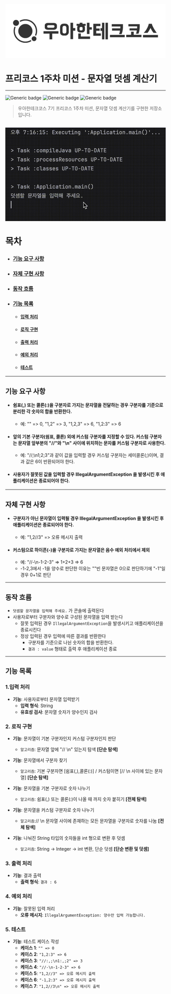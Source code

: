 <p align="center">
    <img src="src/main/resources/static/woowacourse.png" alt="우아한테크코스" width="565">
</p>

# 프리코스 1주차 미션 - 문자열 덧셈 계산기

---

![Generic badge](https://img.shields.io/badge/precourse-week1-green.svg)
![Generic badge](https://img.shields.io/badge/test-2_passed-blue.svg)
![Generic badge](https://img.shields.io/badge/version-1.0.1-brightgreen.svg)

> 우아한테크코스 7기 프리코스 1주차 미션, 문자열 덧셈 계산기를 구현한 저장소입니다.

<br>

<img src="src/main/resources/static/operation.gif" alt="실행 GIF">

# 목차

- ### [기능 요구 사항](#기능-요구-사항)
- ### [자체 구현 사항](#자체-구현-사항)
- ### [동작 흐름](#동작-흐름)
- ### [기능 목록](#기능-목록)
    - #### [입력 처리](#1입력-처리)
    - #### [로직 구현](#2-로직-구현)
    - #### [출력 처리](#3-출력-처리)
    - #### [예외 처리](#4-예외-처리)
    - #### [테스트](#5-테스트)

---

## 기능 요구 사항

- #### 쉼표(,) 또는 콜론(:)을 구분자로 가지는 문자열을 전달하는 경우 구분자를 기준으로 분리한 각 숫자의 합을 반환한다.
    - 예: "" => 0, "1,2" => 3, "1,2,3" => 6, "1,2:3" => 6
- #### 앞의 기본 구분자(쉼표, 콜론) 외에 커스텀 구분자를 지정할 수 있다. 커스텀 구분자는 문자열 앞부분의 "//"와 "\n" 사이에 위치하는 문자를 커스텀 구분자로 사용한다.
    - 예: "//;\n1;2;3"과 같이 값을 입력할 경우 커스텀 구분자는 세미콜론(;)이며, 결과 값은 6이 반환되어야 한다.
- #### 사용자가 잘못된 값을 입력할 경우 IllegalArgumentException 을 발생시킨 후 애플리케이션은 종료되어야 한다.

---

## 자체 구현 사항

- #### 구분자가 아닌 문자열이 입력될 경우 IllegalArgumentException 을 발생시킨 후 애플리케이션은 종료되어야 한다.
    - 예: "1,2//3" => 오류 메시지 출력
- #### 커스텀으로 하이픈(-)을 구분자로 가지는 문자열은 음수 예외 처리에서 제외
    - 예: "//-\n-1-2-3" => 1+2+3 => 6
    - -1-2,3에서 -1을 양수로 판단한 이유는 ""빈 문자열은 0으로 판단하기에 "-1"일 경우 0+1로 판단

---

## 동작 흐름

- `덧셈할 문자열을 입력해 주세요.` 가 콘솔에 출력된다
- 사용자로부터 구분자와 양수로 구성된 문자열을 입력 받는다
    - 잘못 입력된 경우 `IllegalArgumentException`을 발생시키고 애플리케이션을 종료시킨다
    - 정상 입력된 경우 입력에 따른 결과를 반환한다
        - 구분자를 기준으로 나뉜 숫자의 합을 반환한다.
        - `결과 : value` 형태로 출력 후 애플리케이션 종료

---

## 기능 목록

### 1.입력 처리

- **기능**: 사용자로부터 문자열 입력받기
    - **입력 형식**: String
    - **유효성 검사**: 문자열 숫자가 양수인지 검사

### 2. 로직 구현

- **기능**: 문자열이 기본 구분자인지 커스텀 구분자인지 판단
    - `알고리즘`: 문자열 앞에 "// \n" 있는지 탐색 **[단순 탐색]**

- **기능**: 문자열에서 구분자 찾기
    - `알고리즘`: 기본 구분자면 [쉼표(,),콜론(:)] / 커스텀이면 [// \n 사이에 있는 문자열] **[단순 탐색]**

- **기능**: 문자열을 기본 구분자로 숫자 나누기
    - `알고리즘`: 쉼표(,) 또는 콜론(:)이 나올 때 까지 숫자 붙히기 **[전체 탐색]**


- **기능**: 문자열을 커스텀 구분자로 숫자 나누기
    - `알고리즘`:// \n 문자열 사이에 존재하는 모든 문자열을 구분자로 숫자를 나눔 **[전체 탐색]**


- **기능**: 나눠진 String 타입의 숫자들을 int 형으로 변환 후 덧셈
    - `알고리즘`: String -> Integer -> int 변환, 단순 덧셈 **[단순 변환 및 덧셈]**

### 3. 출력 처리

- **기능**: 결과 출력
    - **출력 형식**: `결과 : 6`

### 4. 예외 처리

- **기능**: 잘못된 입력 처리
    - **오류 메시지**: `IllegalArgumentException: 양수만 입력 가능합니다.`

### 5. 테스트

- **기능**: 테스트 케이스 작성
    - **케이스 1**: `"" => 0`
    - **케이스 2**: `"1,2:3" => 6`
    - **케이스 3**: `"//:,;\n1:,;2" => 3`
    - **케이스 4**: `"//-\n-1-2-3" => 6`
    - **케이스 5**: `"1,2//3" => 오류 메시지 출력`
    - **케이스 6**: `"-1,2:3" => 오류 메시지 출력`
    - **케이스 7**: `"1,2//3\n" => 오류 메시지 출력`
